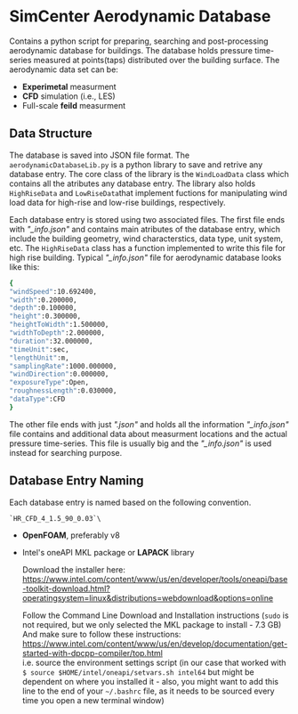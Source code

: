 # SimCenter Aerodynamic Database

Contains a python script for preparing, searching and post-processing aerodynamic database for buildings. The database holds pressure time-series measured at points(taps) distributed over the building surface. The aerodynamic data set can be: 

- **Experimetal** measurment
- **CFD** simulation (i.e., LES)
- Full-scale **feild** measurment  


## Data Structure
The database is saved into JSON file format. The `aerodynamicDatabaseLib.py` is a python library to save and retrive any database entry. The core class of the library is the `WindLoadData` class which contains all the atributes any database entry. The library also holds `HighRiseData` and `LowRiseData`that implement fuctions for manipulating wind load data for high-rise and low-rise buildings, respectively. 

Each database entry is stored using two associated files. The first file ends with *"_info.json"* and contains main atributes of the database entry, which include the building geometry, wind characterstics, data type, unit system, etc. The `HighRiseData` class has a function implemented to write this file for high rise building. Typical *"_info.json"* file for aerodynamic database looks like this:

```bash
{
"windSpeed":10.692400,
"width":0.200000,
"depth":0.100000,
"height":0.300000,
"heightToWidth":1.500000,
"widthToDepth":2.000000,
"duration":32.000000,
"timeUnit":sec,
"lengthUnit":m,
"samplingRate":1000.000000,
"windDirection":0.000000,
"exposureType":Open,
"roughnessLength":0.030000,
"dataType":CFD
}
```

The other file ends with just *".json"* and holds all the information *"_info.json"* file contains and additional data about measurment locations and the actual pressure time-series. This file is usually big and the *"_info.json"* is used instead for searching purpose. 

## Database Entry Naming
Each database entry is named based on the following convention. 

    `HR_CFD_4_1.5_90_0.03`\




- **OpenFOAM**, preferably v8  
- Intel's oneAPI MKL package or **LAPACK** library

    Download the installer here: https://www.intel.com/content/www/us/en/developer/tools/oneapi/base-toolkit-download.html?operatingsystem=linux&distributions=webdownload&options=online
    
    Follow the Command Line Download and Installation instructions (`sudo` is not required, but we only selected the MKL package to install - 7.3 GB) \
    And make sure to follow these instructions: https://www.intel.com/content/www/us/en/develop/documentation/get-started-with-dpcpp-compiler/top.html \
    i.e. source the environment settings script (in our case that worked with `$ source $HOME/intel/oneapi/setvars.sh intel64` but might be dependent on where you installed it - also, you might want to add this line to the end of your `~/.bashrc` file, as it needs to be sourced every time you open a new terminal window)
